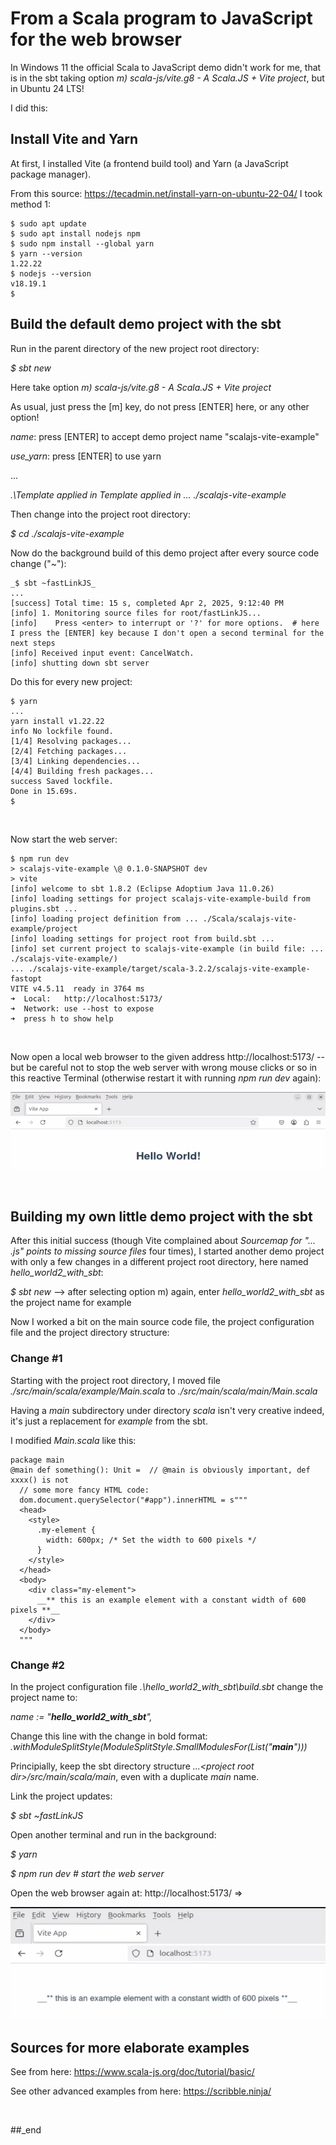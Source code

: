 # From a Scala program to JavaScript for the web browser

In Windows 11 the official Scala to JavaScript demo didn't work for me, that is in the sbt taking option _m) scala-js/vite.g8 - A Scala.JS + Vite project_, but in Ubuntu 24 LTS!

I did this:

## Install Vite and Yarn

At first, I installed Vite (a frontend build tool) and Yarn (a JavaScript package manager).

From this source: https://tecadmin.net/install-yarn-on-ubuntu-22-04/ I took method 1:

```
$ sudo apt update
$ sudo apt install nodejs npm
$ sudo npm install --global yarn
$ yarn --version
1.22.22
$ nodejs --version
v18.19.1
$
```

## Build the default demo project with the sbt

Run in the parent directory of the new project root directory:

_$ sbt new_

Here take option _m) scala-js/vite.g8 - A Scala.JS + Vite project_

As usual, just press the [m] key, do not press [ENTER] here, or any other option!

_name_: press [ENTER] to accept demo project name "scalajs-vite-example"

_use_yarn_: press [ENTER] to use yarn

...

_.\Template applied in Template applied in ... ./scalajs-vite-example_

Then change into the project root directory:

_$ cd ./scalajs-vite-example_

Now do the background build of this demo project after every source code change ("~"):

```
_$ sbt ~fastLinkJS_
...
[success] Total time: 15 s, completed Apr 2, 2025, 9:12:40 PM
[info] 1. Monitoring source files for root/fastLinkJS...
[info]    Press <enter> to interrupt or '?' for more options.  # here I press the [ENTER] key because I don't open a second terminal for the next steps
[info] Received input event: CancelWatch.
[info] shutting down sbt server
```

Do this for every new project:

```
$ yarn
...
yarn install v1.22.22
info No lockfile found.
[1/4] Resolving packages...
[2/4] Fetching packages...
[3/4] Linking dependencies...
[4/4] Building fresh packages...
success Saved lockfile.
Done in 15.69s.
$
```

<br/>

Now start the web server:

```
$ npm run dev
> scalajs-vite-example \@ 0.1.0-SNAPSHOT dev
> vite
[info] welcome to sbt 1.8.2 (Eclipse Adoptium Java 11.0.26)
[info] loading settings for project scalajs-vite-example-build from plugins.sbt ...
[info] loading project definition from ... ./Scala/scalajs-vite-example/project
[info] loading settings for project root from build.sbt ...
[info] set current project to scalajs-vite-example (in build file: ... ./scalajs-vite-example/)
... ./scalajs-vite-example/target/scala-3.2.2/scalajs-vite-example-fastopt
VITE v4.5.11  ready in 3764 ms
➜  Local:   http://localhost:5173/
➜  Network: use --host to expose
➜  press h to show help
```

<br/>

Now open a local web browser to the given address http://localhost:5173/ -- but be careful not to stop the web server with wrong mouse clicks or so in this reactive Terminal (otherwise restart it with running _npm run dev_ again):

![plot](https://github.com/practicalcomputerscience/MicrobenchmarkGPHLlanguages/blob/main/03%20-%20source%20code/01%20-%20imperative%20languages/Scala/Running%20and%20building%20Scala%20programs%20-%20baby%20steps/hello_world_from_vite.png)

<br/>

## Building my own little demo project with the sbt

After this initial success (though Vite complained about _Sourcemap for "... .js" points to missing source files_ four times), I started another demo project with only a few changes in a different project root directory, here named _hello_world2_with_sbt_:

_$ sbt new_ --> after selecting option m) again, enter _hello_world2_with_sbt_ as the project name for example

<sbt is doing its stuff>

Now I worked a bit on the main source code file, the project configuration file and the project directory structure:

### Change #1

Starting with the project root directory, I moved file _./src/main/scala/example/Main.scala_ to _./src/main/scala/main/Main.scala_

Having a _main_ subdirectory under directory _scala_ isn't very creative indeed, it's just a replacement for _example_ from the sbt.

I modified _Main.scala_ like this:

```
package main
@main def something(): Unit =  // @main is obviously important, def xxxx() is not
  // some more fancy HTML code:
  dom.document.querySelector("#app").innerHTML = s"""
  <head>
    <style>
      .my-element {
        width: 600px; /* Set the width to 600 pixels */
      }
    </style>
  </head>
  <body>
    <div class="my-element">
      __** this is an example element with a constant width of 600 pixels **__
    </div>
  </body>
  """
```

### Change #2

In the project configuration file _.\hello_world2_with_sbt\build.sbt_ change the project name to:

_name := "**hello_world2_with_sbt**",_

Change this line with the change in bold format: _.withModuleSplitStyle(ModuleSplitStyle.SmallModulesFor(List("**main**")))_

Principially, keep the sbt directory structure _...\<project root dir\>/src/main/scala/main_, even with a duplicate _main_ name.

Link the project updates:

_$ sbt ~fastLinkJS_

Open another terminal and run in the background:

_$ yarn_

_$ npm run dev  # start the web server_

Open the web browser again at: http://localhost:5173/ =>

![plot](https://github.com/practicalcomputerscience/MicrobenchmarkGPHLlanguages/blob/main/03%20-%20source%20code/01%20-%20imperative%20languages/Scala/Running%20and%20building%20Scala%20programs%20-%20baby%20steps/hello_world2_with_sbt_from_vite.png)

## Sources for more elaborate examples

See from here: https://www.scala-js.org/doc/tutorial/basic/

See other advanced examples from here: https://scribble.ninja/

<br/>

##_end
